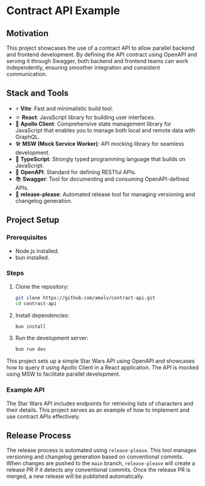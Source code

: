 # Contract API Example

## Motivation
This project showcases the use of a contract API to allow parallel backend and frontend development. By defining the API contract using OpenAPI and serving it through Swagger, both backend and frontend teams can work independently, ensuring smoother integration and consistent communication.

## Stack and Tools
- ⚡️ **Vite**: Fast and minimalistic build tool.
- ⚛️ **React**: JavaScript library for building user interfaces.
- 🚀 **Apollo Client**: Comprehensive state management library for JavaScript that enables you to manage both local and remote data with GraphQL.
- 🛠️ **MSW (Mock Service Worker)**: API mocking library for seamless development.
- 📝 **TypeScript**: Strongly typed programming language that builds on JavaScript.
- 📜 **OpenAPI**: Standard for defining RESTful APIs.
- 📚 **Swagger**: Tool for documenting and consuming OpenAPI-defined APIs.
- 🔄 **release-please**: Automated release tool for managing versioning and changelog generation.

## Project Setup

### Prerequisites
- Node.js installed.
- bun installed.

### Steps
1. Clone the repository:
   ```bash
   git clone https://github.com/amalv/contract-api.git
   cd contract-api
   ```

2. Install dependencies:
   ```bash
   bun install
   ```

3. Run the development server:
   ```bash
   bun run dev
   ```

This project sets up a simple Star Wars API using OpenAPI and showcases how to query it using Apollo Client in a React application. The API is mocked using MSW to facilitate parallel development.

### Example API
The Star Wars API includes endpoints for retrieving lists of characters and their details. This project serves as an example of how to implement and use contract APIs effectively.

## Release Process

The release process is automated using `release-please`. This tool manages versioning and changelog generation based on conventional commits. When changes are pushed to the `main` branch, `release-please` will create a release PR if it detects any conventional commits. Once the release PR is merged, a new release will be published automatically.
